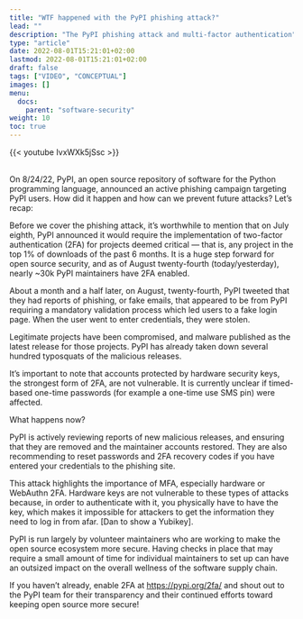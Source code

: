 ```yaml
---
title: "WTF happened with the PyPI phishing attack?"
lead: ""
description: "The PyPI phishing attack and multi-factor authentication"
type: "article"
date: 2022-08-01T15:21:01+02:00
lastmod: 2022-08-01T15:21:01+02:00
draft: false
tags: ["VIDEO", "CONCEPTUAL"]
images: []
menu:
  docs:
    parent: "software-security"
weight: 10
toc: true
---
```


{{< youtube IvxWXk5jSsc >}}

<br>
On 8/24/22, PyPI, an open source repository of software for the Python programming language, announced an active phishing campaign targeting PyPI users. How did it happen and how can we prevent future attacks? Let’s recap: 

Before we cover the phishing attack, it’s worthwhile to mention that on July eighth, PyPI announced it would require the implementation of two-factor authentication (2FA) for projects deemed critical — that is, any project in the top 1% of downloads of the past 6 months. It is a huge step forward for open source security, and as of August twenty-fourth (today/yesterday), nearly ~30k PyPI maintainers have 2FA enabled. 

About a month and a half later, on August, twenty-fourth, PyPI tweeted that they had reports of phishing, or fake emails, that appeared to be from PyPI requiring a mandatory validation process which led users to a fake login page. When the user went to enter credentials, they were stolen. 

Legitimate projects have been compromised, and malware published as the latest release for those projects. PyPI has already taken down several hundred typosquats of the malicious releases. 

It’s important to note that accounts protected by hardware security keys, the strongest form of 2FA, are not vulnerable. It is currently unclear if timed-based one-time passwords (for example a one-time use SMS pin) were affected. 

What happens now?

PyPI is actively reviewing reports of new malicious releases, and ensuring that they are removed and the maintainer accounts restored. They are also recommending to reset passwords and 2FA recovery codes if you have entered your credentials to the phishing site. 

This attack highlights the importance of MFA, especially hardware or WebAuthn 2FA. 
Hardware keys are not vulnerable to these types of attacks because, in order to authenticate with it, you physically have to have the key, which makes it impossible for attackers to get the information they need to log in from afar. [Dan to show a Yubikey]. 

PyPI is run largely by volunteer maintainers who are working to make the open source ecosystem more secure. Having checks in place that may require a small amount of time for individual maintainers to set up can have an outsized impact on the overall wellness of the software supply chain. 

If you haven’t already, enable 2FA at https://pypi.org/2fa/ and shout out to the PyPI team for their transparency and their continued efforts toward keeping open source more secure! 
